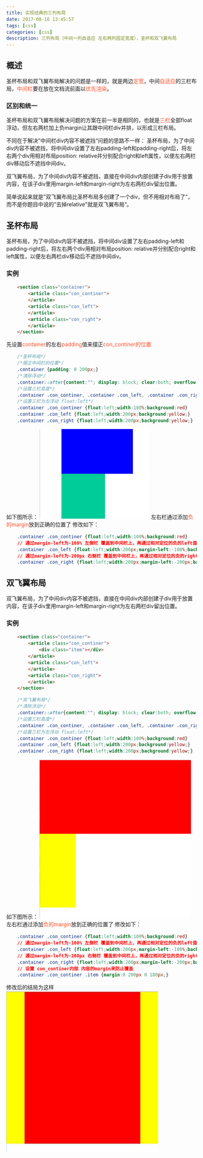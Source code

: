 ```yaml
---
title: 实现经典的三列布局
date: 2017-08-16 13:45:57
tags: [css]
categories: [css]
description: 三列布局（中间一列自适应 左右两列固定宽度），圣杯和双飞翼布局
---
```

## 概述
<font color="#ff502c"></font>
圣杯布局和双飞翼布局解决的问题是一样的，就是两边<font color="#ff502c">定宽</font>，中间<font color="#ff502c">自适应</font>的三栏布局，<font color="#ff502c">中间栏</font>要在放在文档流前面以<font color="#ff502c">优先渲染</font>。
### 区别和统一
圣杯布局和双飞翼布局解决问题的方案在前一半是相同的，也就是<font color="#ff502c">三栏</font>全部float浮动，但左右两栏加上负margin让其跟中间栏div并排，以形成三栏布局。

不同在于解决”中间栏div内容不被遮挡“问题的思路不一样：
圣杯布局，为了中间div内容不被遮挡，将中间div设置了左右padding-left和padding-right后，将左右两个div用相对布局position: relative并分别配合right和left属性，以便左右两栏div移动后不遮挡中间div。

双飞翼布局，为了中间div内容不被遮挡，直接在中间div内部创建子div用于放置内容，在该子div里用margin-left和margin-right为左右两栏div留出位置。

简单说起来就是”双飞翼布局比圣杯布局多创建了一个div，但不用相对布局了“，而不是你题目中说的”去掉relative"就是双飞翼布局“。
## 圣杯布局
圣杯布局，为了中间div内容不被遮挡，将中间div设置了左右padding-left和padding-right后，将左右两个div用相对布局position: relative并分别配合right和left属性，以便左右两栏div移动后不遮挡中间div。
### 实例
```html
    <section class="container">
        <article class="con_continer">
        </article>
        <article class="con_left">
        </article>
        <article class="con_right">
        </article>
    </section>
```
先设置<font color="#ff502c">container</font>的左右<font color="#ff502c">padding</font>值来摆正<font color="#ff502c">con_continer的位置</font>
```css
    /*圣杯布局*/
    /*摆正中间栏的位置*/
    .container {padding: 0 200px;}
    /*清除浮动*/
    .container::after{content:""; display: block; clear:both; overflow: hidden; zoom: 1}
    /*设置三栏高度*/
    .container .con_continer, .container .con_left, .container .con_right {height: 400px;}
    /*设置三栏为左浮动 float:left*/
    .container .con_continer {float:left;width:100%;background:red}
    .container .con_left {float:left;width:200px;background:yellow;}
    .container .con_right {float:left;width:200px;background:yellow;}
```
如下图所示：
![css 圣杯布局](../../images/css/shengbei1.jpg)
左右栏通过添加<font color="#ff502c">负的margin</font>放到正确的位置了
修改如下：
```css
    .container .con_continer {float:left;width:100%;background:red}
    // 通过margin-left为-100% 左侧栏 覆盖到中间栏上，再通过相对定位的负的left值来让他在左边
    .container .con_left {float:left;width:200px;margin-left:-100%;background:yellow;position:relative;left:-200px}
    // 通过margin-left为-200px 右侧栏 覆盖到中间栏上，再通过相对定位的负的right值来让他在右边
    .container .con_right {float:left;width:200px;margin-left:-200px;background:yellow;position:relative;right:-200px}
```
## 双飞翼布局
双飞翼布局，为了中间div内容不被遮挡，直接在中间div内部创建子div用于放置内容，在该子div里用margin-left和margin-right为左右两栏div留出位置。
### 实例
```html
    <section class="container">
        <article class="con_continer">
            <div class="item"></div>
        </article>
        <article class="con_left">
        </article>
        <article class="con_right">
        </article>
    </section>
```
```css
    /*双飞翼布局*/
    /*清除浮动*/
    .container::after{content:""; display: block; clear:both; overflow: hidden; zoom: 1}
    /*设置三栏高度*/
    .container .con_continer, .container .con_left, .container .con_right, .container .con_continer .item {height: 400px;}
    /*设置三栏为左浮动 float:left*/
    .container .con_continer {float:left;width:100%;background:red}
    .container .con_left {float:left;width:200px;background:yellow;}
    .container .con_right {float:left;width:200px;background:yellow;}
```
如下图所示：
![css 圣杯布局](../../images/css/shengbei2.jpg)
左右栏通过添加<font color="#ff502c">负的margin</font>放到正确的位置了
修改如下：
```css
    .container .con_continer {float:left;width:100%;background:red}
    // 通过margin-left为-100% 左侧栏 覆盖到中间栏上，再通过相对定位的负的left值来让他在左边
    .container .con_left {float:left;width:200px;margin-left:-100%;background:yellow;}
    // 通过margin-left为-200px 右侧栏 覆盖到中间栏上，再通过相对定位的负的right值来让他在右边
    .container .con_right {float:left;width:200px;margin-left:-200px;background:yellow;}
    // 设置 con_continer内部 内容的margin来防止覆盖
    .container .con_continer .item {margin:0 200px 0 180px;}
```
修改后的结局为这样
![css 圣杯布局](../../images/css/shengbei3.jpg)
